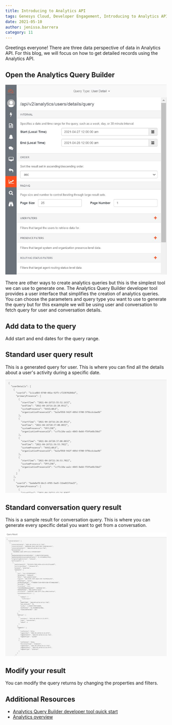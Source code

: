 ```yaml
---
title: Introducing to Analytics API
tags: Genesys Cloud, Developer Engagement, Introducing to Analytics API
date: 2021-05-10
author: jenissa.barrera
category: 11
---
```



Greetings everyone! There are three data perspective of data in Analytics API. For this blog, we will focus on  how to get detailed records using the Analytics API. 

## Open the Analytics Query Builder

![Analytics Query Builder](analytics-query-builder.png)

There are other ways to create analytics queries but this is the simplest tool we can use to generate one. The Analytics Query Builder developer tool provides a user interface that simplifies the creation of analytics queries. You can choose the parameters and query type you want to use to generate the query but for this example we will be using user and conversation to fetch query for user and conversation details.

## Add data to the query

Add start and end dates for the query range.

## Standard user query result

This is a generated query for user. This is where you can find all the details about a user's activity during a specific date.

![Standard User Query](standard-user-query-result.png)

## Standard conversation query result

This is a sample result for conversation query. This is where you can generate every specific detail you want to get from a conversation.

 ![Standard Conversation Query Result](standard-conversation-query-result.png)

## Modify your result

You can modify the query returns by changing the properties and filters. 

## Additional Resources

* [Analytics Query Builder developer tool quick start](https://developer.mypurecloud.com/gettingstarted/developer-tools-analytics-query.html)
* [Analytics overview](https://developer.mypurecloud.com/api/rest/v2/analytics/overview.html#data_perspective)

